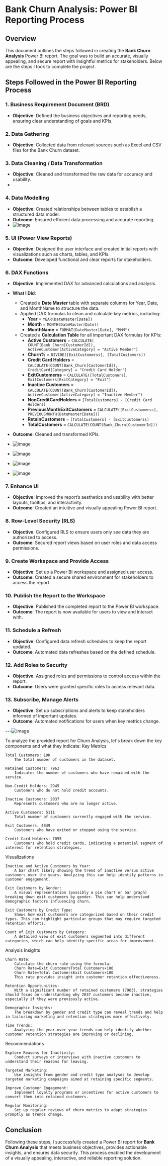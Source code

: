 # Bank Churn Analysis: Power BI Reporting Process

## Overview
This document outlines the steps followed in creating the **Bank Churn Analysis** Power BI report. The goal was to build an accurate, visually appealing, and secure report with insightful metrics for stakeholders. Below are the steps I took to complete the project.

## Steps Followed in the Power BI Reporting Process

### 1. **Business Requirement Document (BRD)**
   - **Objective**: Defined the business objectives and reporting needs, ensuring clear understanding of goals and KPIs.

### 2. **Data Gathering**
   - **Objective**: Collected data from relevant sources such as Excel and CSV files for the Bank Churn dataset.

### 3. **Data Cleaning / Data Transformation**
   - **Objective**: Cleaned and transformed the raw data for accuracy and usability.
   - 
### 4. **Data Modelling**
   - **Objective**: Created relationships between tables to establish a structured data model.
   - **Outcome**: Ensured efficient data processing and accurate reporting.
   - ![image](https://github.com/user-attachments/assets/479327a9-5f10-42b6-944a-6aa741526294)

### 5. **UI (Power View Reports)**
   - **Objective**: Designed the user interface and created initial reports with visualizations such as charts, tables, and KPIs.
   - **Outcome**: Developed functional and clear reports for stakeholders.

### 6. **DAX Functions**
   - **Objective**: Implemented DAX for advanced calculations and analysis.
   - **What I Did**:
     - Created a **Date Master** table with separate columns for Year, Date, and MonthName to structure the data.
     - Applied DAX formulas to clean and calculate key metrics, including:
       - **Year** = `YEAR(DateMaster[Date])`
       - **Month** = `MONTH(DateMaster[Date])`
       - **MonthName** = `FORMAT(DateMaster[Date], "MMM")`
     - Created a **Calculation Table** for all important DAX formulas for KPIs:
       - **Active Customers** = `CALCULATE( COUNT(Bank_Churn[CustomerId]), ActiveCustomer[ActiveCategory] = "Active Member")`
       - **Churn%** = `DIVIDE([ExitCustomerss], [TotalCustomers])`
       - **Credit Card Holders** = `CALCULATE(COUNT(Bank_Churn[CustomerId]), CreditCard[Category] = "Credit Card Holder")`
       - **ExitCustomerss** = `CALCULATE([TotalCustomers], ExitCustomers[ExitCategory] = "Exit")`
       - **Inactive Customers** = `CALCULATE(COUNT(Bank_Churn[CustomerId]), ActiveCustomer[ActiveCategory] = "Inactive Member")`
       - **NonCreditCardHolders** = `[TotalCustomers] - [Credit Card Holders]`
       - **PreviousMonthExitCustomers** = `CALCULATE([ExitCustomerss], PREVIOUSMONTH(DateMaster[Date]))`
       - **RetainCustomers** = `[TotalCustomers] - [ExitCustomerss]`
       - **TotalCustomers** = `CALCULATE(COUNT(Bank_Churn[CustomerId]))`

   - **Outcome**: Cleaned and transformed KPIs.
   - ![image](https://github.com/user-attachments/assets/255acef3-336d-4051-8b5d-a7e6d6463d67)
   - ![image](https://github.com/user-attachments/assets/36462c01-659d-42d9-844e-ed9e0f6737ee)
   - ![image](https://github.com/user-attachments/assets/12a32041-8c66-4572-9855-4100ffe774a9)
   - ![image](https://github.com/user-attachments/assets/5aace577-7f76-4c43-aeb4-91c71a12a8c2)

   

### 7. **Enhance UI**
   - **Objective**: Improved the report’s aesthetics and usability with better layouts, tooltips, and interactivity.
   - **Outcome**: Created an intuitive and visually appealing Power BI report.

### 8. **Row-Level Security (RLS)**
   - **Objective**: Configured RLS to ensure users only see data they are authorized to access.
   - **Outcome**: Secured report views based on user roles and data access permissions.

### 9. **Create Workspace and Provide Access**
   - **Objective**: Set up a Power BI workspace and assigned user access.
   - **Outcome**: Created a secure shared environment for stakeholders to access the report.

### 10. **Publish the Report to the Workspace**
   - **Objective**: Published the completed report to the Power BI workspace.
   - **Outcome**: The report is now available for users to view and interact with.

### 11. **Schedule a Refresh**
   - **Objective**: Configured data refresh schedules to keep the report updated.
   - **Outcome**: Automated data refreshes based on the defined schedule.

### 12. **Add Roles to Security**
   - **Objective**: Assigned roles and permissions to control access within the report.
   - **Outcome**: Users were granted specific roles to access relevant data.

### 13. **Subscribe, Manage Alerts**
   - **Objective**: Set up subscriptions and alerts to keep stakeholders informed of important updates.
   - **Outcome**: Automated notifications for users when key metrics change.

---![image](https://github.com/user-attachments/assets/8e4a04cd-6bad-4126-b9ab-40a459eec5f7)

To analyze the provided report for Churn Analysis, let's break down the key components and what they indicate:
Key Metrics

    Total Customers: 10K
        The total number of customers in the dataset.

    Retained Customers: 7963
        Indicates the number of customers who have remained with the service.

    Non-Credit Holders: 2945
        Customers who do not hold credit accounts.

    Inactive Customers: 2037
        Represents customers who are no longer active.

    Active Customers: 5111
        Total number of customers currently engaged with the service.

    Exit Customers: 4849
        Customers who have exited or stopped using the service.

    Credit Card Holders: 7055
        Customers who hold credit cards, indicating a potential segment of interest for retention strategies.

Visualizations

    Inactive and Active Customers by Year:
        A bar chart likely showing the trend of inactive versus active customers over the years. Analyzing this can help identify patterns in customer engagement.

    Exit Customers by Gender:
        A visual representation (possibly a pie chart or bar graph) breaking down exit customers by gender. This can help understand demographic factors influencing churn.

    Exit Customers by Credit Type:
        Shows how exit customers are categorized based on their credit types. This can highlight particular groups that may require targeted retention efforts.

    Count of Exit Customers by Category:
        A detailed view of exit customers segmented into different categories, which can help identify specific areas for improvement.

Analysis Insights

    Churn Rate:
        Calculate the churn rate using the formula:
        Churn Rate=Exit CustomersTotal Customers×100
        Churn Rate=Total CustomersExit Customers​×100
        This rate provides insight into customer retention effectiveness.

    Retention Opportunities:
        With a significant number of retained customers (7963), strategies should focus on understanding why 2037 customers became inactive, especially if they were previously active.

    Demographic Insights:
        The breakdown by gender and credit type can reveal trends and help in tailoring marketing and retention strategies more effectively.

    Time Trends:
        Analyzing the year-over-year trends can help identify whether customer retention strategies are improving or declining.

Recommendations

    Explore Reasons for Inactivity:
        Conduct surveys or interviews with inactive customers to understand their reasons for leaving.

    Targeted Marketing:
        Use insights from gender and credit type analyses to develop targeted marketing campaigns aimed at retaining specific segments.

    Improve Customer Engagement:
        Implement loyalty programs or incentives for active customers to convert them into retained customers.

    Regular Monitoring:
        Set up regular reviews of churn metrics to adapt strategies promptly as trends change.



## Conclusion
Following these steps, I successfully created a Power BI report for **Bank Churn Analysis** that meets business objectives, provides actionable insights, and ensures data security. This process enabled the development of a visually appealing, interactive, and reliable reporting solution.
